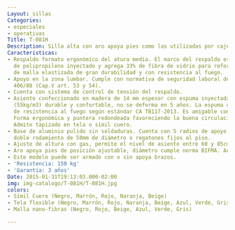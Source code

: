 ```yaml
---
Layout: sillas
Categories:
- especiales
- operativas
Title: T-081H
Description: Silla alta con aro apoya pies como las utilizadas por cajeros.
Caracteristicas:
- Respaldo formato ergonómico del atura media. El marco del respaldo es una sola pieza
  de polipropileno inyectado y agrega 33% de fibra de vidrio para reforzar. recubierto
  de malla elastizada de gran durabilidad y con resistencia al fuego.
- Apoyo en la zona lumbar. Cumple con normativa de seguridad laboral del MTSS Decretos
  406/88 (Cap.V art. 53 y 54).
- Cuenta con sistema de control de tensión del respaldo.
- Asiento confeccionado en madera de 14 mm espesor con espuma inyectada de alta densidad
  (55kg/m3) durable y confortable, no se deforma en 5 años. La espuma cuenta con certificación
  de resistencia al fuego según estándar CA TB117-2013. Es amigable con el medio ambiente.
  Forma ergonómica y puntera redondeada favoreciendo la buena circulación de las piernas.
  Admite tapizado en tela o símil cuero.
- Base de aluminio pulido sin soldaduras. Cuenta con 5 radios de apoyo y ruedas de
  doble rodamiento de 50mm de diámetro o regatones fijos al piso.
- Ajuste de altura con gas, permite el nivel de asiento entre 60 y 85cm sobre el piso.
- Aro apoya pies de posición ajustable, diámetro cumple norma BIFMA. Acabado cromado.
- Este modelo puede ser armado con o sin apoya brazos.
- 'Resistencia: 150 kg'
- 'Garantía: 3 años'
Date: 2015-01-31T19:13:03.000-02:00
img: img-catalogo/T-081H/T-081H.jpg
colors:
- Símil Cuero (Negro, Marrón, Rojo, Naranja, Beige)
- Tela flexible (Negro, Marrón, Rojo, Naranja, Beige, Azul, Verde, Gris)
- Malla nano-fibras (Negro, Rojo, Beige, Azul, Verde, Gris)

---
```

